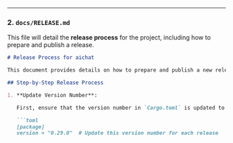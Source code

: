 
---

### 2. `docs/RELEASE.md`

This file will detail the **release process** for the project, including how to prepare and publish a release.

```markdown
# Release Process for aichat

This document provides details on how to prepare and publish a new release for the `aichat` project.

## Step-by-Step Release Process

1. **Update Version Number**:

   First, ensure that the version number in `Cargo.toml` is updated to reflect the new release version:

   ```toml
   [package]
   version = "0.29.0"  # Update this version number for each release

